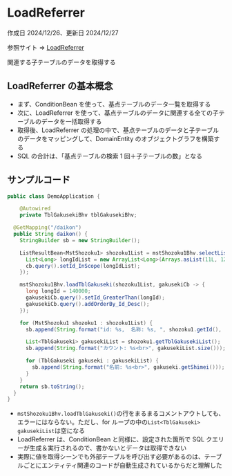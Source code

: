 # LoadReferrer

作成日 2024/12/26、更新日 2024/12/27

参照サイト => [LoadReferrer](https://dbflute.seasar.org/ja/manual/function/ormapper/behavior/select/loadreferrer.html)

関連する子テーブルのデータを取得する

## LoadReferrer の基本概念

- まず、ConditionBean を使って、基点テーブルのデータ一覧を取得する
- 次に、LoadReferrer を使って、基点テーブルのデータに関連する全ての子テーブルのデータを一括取得する
- 取得後、LoadReferrer の処理の中で、基点テーブルのデータと子テーブルのデータをマッピングして、DomainEntity のオブジェクトグラフを構築する
- SQL の合計は、「基点テーブルの検索 1 回＋子テーブルの数」となる

## サンプルコード

```java
public class DemoApplication {

    @Autowired
    private TblGakusekiBhv tblGakusekiBhv;

  @GetMapping("/daikon")
  public String daikon() {
    StringBuilder sb = new StringBuilder();

    ListResultBean<MstShozoku1> shozoku1List = mstShozoku1Bhv.selectList(cb -> {
      List<Long> longIdList = new ArrayList<Long>(Arrays.asList(11L, 12L));
      cb.query().setId_InScope(longIdList);
    });

    mstShozoku1Bhv.loadTblGakuseki(shozoku1List, gakusekiCb -> {
      long longId = 140000;
      gakusekiCb.query().setId_GreaterThan(longId);
      gakusekiCb.query().addOrderBy_Id_Desc();
    });

    for (MstShozoku1 shozoku1 : shozoku1List) {
      sb.append(String.format("id: %s,  名称: %s, ", shozoku1.getId(), shozoku1.getMeisyou()));

      List<TblGakuseki> gakusekiList = shozoku1.getTblGakusekiList();
      sb.append(String.format("カウント: %s<br>", gakusekiList.size()));

      for (TblGakuseki gakuseki : gakusekiList) {
        sb.append(String.format("名前: %s<br>", gakuseki.getShimei()));
      }
    }
    return sb.toString();
  }
}
```

- `mstShozoku1Bhv.loadTblGakuseki()`の行をまるまるコメントアウトしても、エラーにはならない。ただし、for ループの中の`List<TblGakuseki> gakusekiList`は空になる
- LoadReferrer は、ConditionBean と同様に、設定された箇所で SQL クエリーが生成＆実行されるので、書かないとデータは取得できない
- 実際に値を取得シーンでも外部テーブルを呼び出す必要があるのは、テーブルごとにエンティティ関連のコードが自動生成されているからだと理解した
